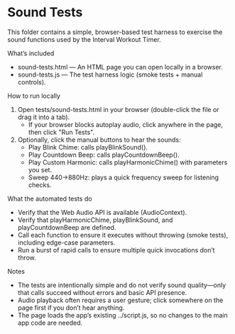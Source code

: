 Sound Tests
===========

This folder contains a simple, browser-based test harness to exercise the sound functions used by the Interval Workout Timer.

What’s included
- sound-tests.html — An HTML page you can open locally in a browser.
- sound-tests.js — The test harness logic (smoke tests + manual controls).

How to run locally
1) Open tests/sound-tests.html in your browser (double-click the file or drag it into a tab).
   - If your browser blocks autoplay audio, click anywhere in the page, then click "Run Tests".
2) Optionally, click the manual buttons to hear the sounds:
   - Play Blink Chime: calls playBlinkSound().
   - Play Countdown Beep: calls playCountdownBeep().
   - Play Custom Harmonic: calls playHarmonicChime() with parameters you set.
   - Sweep 440→880Hz: plays a quick frequency sweep for listening checks.

What the automated tests do
- Verify that the Web Audio API is available (AudioContext).
- Verify that playHarmonicChime, playBlinkSound, and playCountdownBeep are defined.
- Call each function to ensure it executes without throwing (smoke tests), including edge-case parameters.
- Run a burst of rapid calls to ensure multiple quick invocations don’t throw.

Notes
- The tests are intentionally simple and do not verify sound quality—only that calls succeed without errors and basic API presence.
- Audio playback often requires a user gesture; click somewhere on the page first if you don’t hear anything.
- The page loads the app’s existing ../script.js, so no changes to the main app code are needed.
